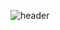 
![header](https://capsule-render.vercel.app/api?type=wave&color=EADFF2&height=250&section=header&text=HyoJin%20SHIN&fontSize=90&animation=fadeIn&fontAlignY=38&desc=%20&descAlignY=62&descAlign=62)
